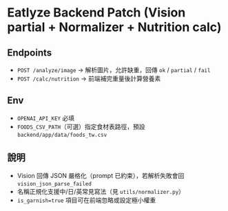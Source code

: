 
# Eatlyze Backend Patch (Vision partial + Normalizer + Nutrition calc)

## Endpoints
- `POST /analyze/image` → 解析圖片，允許缺重，回傳 `ok` / `partial` / `fail`
- `POST /calc/nutrition` → 前端補完重量後計算營養素

## Env
- `OPENAI_API_KEY` 必填
- `FOODS_CSV_PATH`（可選）指定食材表路徑，預設 `backend/app/data/foods_tw.csv`

## 說明
- Vision 回傳 JSON 嚴格化（prompt 已約束），若解析失敗會回 `vision_json_parse_failed`
- 名稱正規化支援中/日/英常見寫法（見 `utils/normalizer.py`）
- `is_garnish=true` 項目可在前端忽略或設定極小權重
